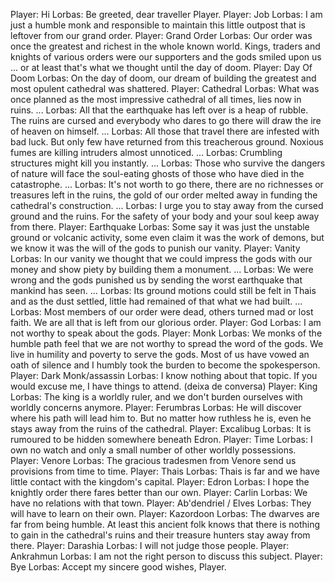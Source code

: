 Player: Hi
Lorbas: Be greeted, dear traveller Player.
Player: Job
Lorbas: I am just a humble monk and responsible to maintain this little outpost that is leftover from our grand order.
Player: Grand Order
Lorbas: Our order was once the greatest and richest in the whole known world. Kings, traders and knights of various orders were our supporters and the gods smiled upon us ... or at least that's what we thought until the day of doom.
Player: Day Of Doom
Lorbas: On the day of doom, our dream of building the greatest and most opulent cathedral was shattered.
Player: Cathedral
Lorbas: What was once planned as the most impressive cathedral of all times, lies now in ruins. ...
Lorbas: All that the earthquake has left over is a heap of rubble. The ruins are cursed and everybody who dares to go there will draw the ire of heaven on himself. ...
Lorbas: All those that travel there are infested with bad luck. But only few have returned from this treacherous ground. Noxious fumes are killing intruders almost unnoticed. ...
Lorbas: Crumbling structures might kill you instantly. ...
Lorbas: Those who survive the dangers of nature will face the soul-eating ghosts of those who have died in the catastrophe. ...
Lorbas: It's not worth to go there, there are no richnesses or treasures left in the ruins, the gold of our order melted away in funding the cathedral's construction. ...
Lorbas: I urge you to stay away from the cursed ground and the ruins. For the safety of your body and your soul keep away from there.
Player: Earthquake
Lorbas: Some say it was just the unstable ground or volcanic activity, some even claim it was the work of demons, but we know it was the will of the gods to punish our vanity.
Player: Vanity
Lorbas: In our vanity we thought that we could impress the gods with our money and show piety by building them a monument. ...
Lorbas: We were wrong and the gods punished us by sending the worst earthquake that mankind has seen. ...
Lorbas: Its ground motions could still be felt in Thais and as the dust settled, little had remained of that what we had built. ...
Lorbas: Most members of our order were dead, others turned mad or lost faith. We are all that is left from our glorious order.
Player: God
Lorbas: I am not worthy to speak about the gods.
Player: Monk
Lorbas: We monks of the humble path feel that we are not worthy to spread the word of the gods. We live in humility and poverty to serve the gods. Most of us have vowed an oath of silence and I humbly took the burden to become the spokesperson.
Player: Dark Monk/assassin
Lorbas: I know nothing about that topic. If you would excuse me, I have things to attend. (deixa de conversa)
Player: King
Lorbas: The king is a worldly ruler, and we don't burden ourselves with worldly concerns anymore.
Player: Ferumbras
Lorbas: He will discover where his path will lead him to. But no matter how ruthless he is, even he stays away from the ruins of the cathedral.
Player: Excalibug
Lorbas: It is rumoured to be hidden somewhere beneath Edron.
Player: Time
Lorbas: I own no watch and only a small number of other worldly possessions.
Player: Venore
Lorbas: The gracious tradesmen from Venore send us provisions from time to time.
Player: Thais
Lorbas: Thais is far and we have little contact with the kingdom's capital.
Player: Edron
Lorbas: I hope the knightly order there fares better than our own.
Player: Carlin
Lorbas: We have no relations with that town.
Player: Ab'dendriel / Elves
Lorbas: They will have to learn on their own.
Player: Kazordoon
Lorbas: The dwarves are far from being humble. At least this ancient folk knows that there is nothing to gain in the cathedral's ruins and their treasure hunters stay away from there.
Player: Darashia
Lorbas: I will not judge those people.
Player: Ankrahmun
Lorbas: I am not the right person to discuss this subject.
Player: Bye
Lorbas: Accept my sincere good wishes, Player.